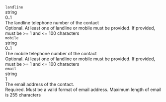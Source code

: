 <div class="property">
    <div class="name"><code>landline</code></div>
    <div class="type">string</div>
    <div class="occurs">0..1</div>
    <div class="description">The landline telephone number of the contact</div>
    <div class="validation">Optional. At least one of landline or mobile must be provided. If provided, must be >= 1 and <= 100 characters</div>
</div>
<div class="property">
    <div class="name"><code>mobile</code></div>
    <div class="type">string</div>
    <div class="occurs">0..1</div>
    <div class="description">The mobile telephone number of the contact</div>
    <div class="validation">Optional. At least one of landline or mobile must be provided. If provided, must be >= 1 and <= 100 characters</div>            
</div>
<div class="property">
    <div class="name"><code>email</code></div>
    <div class="type">string</div>
    <div class="occurs">1</div>
    <div class="description">The email address of the contact.	</div>
    <div class="validation">Required. Must be a valid format of email address. Maximum length of email is 255 characters</div>
</div>